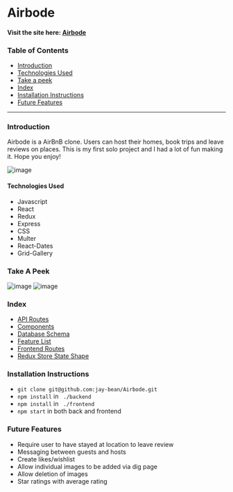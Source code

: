 # Airbode

#### Visit the site here: [Airbode](https://airbode.herokuapp.com/) 

### Table of Contents
* [Introduction](#introduction)
* [Technologies Used](#technologies-used)
* [Take a peek](#take-a-peek)
* [Index](#index)
* [Installation Instructions](#installation-instructions)
* [Future Features](#future-features)


---
### Introduction

Airbode is a AirBnB clone. Users can host their homes, book trips and leave reviews on places. This is my first solo project and I had a lot of fun making it. Hope you enjoy!

![image](https://user-images.githubusercontent.com/46910262/189009200-78adb917-b13c-4283-8a82-79eca9aa2374.png)

#### Technologies Used
* Javascript
* React
* Redux
* Express
* CSS
* Multer
* React-Dates
* Grid-Gallery
  
### Take A Peek
![image](https://user-images.githubusercontent.com/46910262/189009200-78adb917-b13c-4283-8a82-79eca9aa2374.png)
![image](https://user-images.githubusercontent.com/46910262/189009469-ab04444a-98f3-4552-9557-65f4cafbb3d5.png)

  
### Index
* [API Routes](https://github.com/jay-bean/Airbode/wiki/API-Routes)
* [Components](https://github.com/jay-bean/Airbode/wiki/Component-List)
* [Database Schema](https://github.com/jay-bean/Airbode/wiki/Database-Schema)
* [Feature List](https://github.com/jay-bean/Airbode/wiki/feature-list)
* [Frontend Routes](https://github.com/jay-bean/Airbode/wiki/Frontend-Routes)
* [Redux Store State Shape](https://github.com/jay-bean/Airbode/wiki/State-Shape)

### Installation Instructions
* ``` git clone git@github.com:jay-bean/Airbode.git ```
* ``` npm install ``` in ``` ./backend```
* ``` npm install ``` in ``` ./frontend```
* ``` npm start ``` in both back and frontend

### Future Features
* Require user to have stayed at location to leave review
* Messaging between guests and hosts
* Create likes/wishlist 
* Allow individual images to be added via dig page
* Allow deletion of images
* Star ratings with average rating
